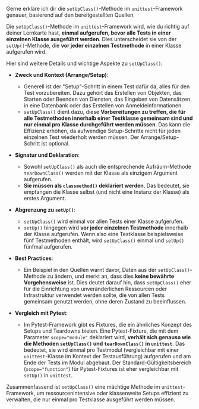 Gerne erkläre ich dir die `setUpClass()`-Methode im `unittest`-Framework genauer, basierend auf den bereitgestellten Quellen.

Die `setUpClass()`-Methode im `unittest`-Framework wird, wie du richtig auf deiner Lernkarte hast, **einmal aufgerufen, bevor alle Tests in einer einzelnen Klasse ausgeführt werden**. Dies unterscheidet sie von der `setUp()`-Methode, die **vor jeder einzelnen Testmethode** in einer Klasse aufgerufen wird.

Hier sind weitere Details und wichtige Aspekte zu `setUpClass()`:

*   **Zweck und Kontext (Arrange/Setup)**:
    *   Generell ist der "Setup"-Schritt in einem Test dafür da, alles für den Test vorzubereiten. Dazu gehört das Erstellen von Objekten, das Starten oder Beenden von Diensten, das Eingeben von Datensätzen in eine Datenbank oder das Erstellen von Anmeldeinformationen.
    *   `setUpClass()` dient dazu, diese **Vorbereitungen zu treffen, die für alle Testmethoden innerhalb einer Testklasse gemeinsam sind und nur einmal pro Klasse durchgeführt werden müssen**. Das kann die Effizienz erhöhen, da aufwendige Setup-Schritte nicht für jeden einzelnen Test wiederholt werden müssen. Der Arrange/Setup-Schritt ist optional.

*   **Signatur und Deklaration**:
    *   Sowohl `setUpClass()` als auch die entsprechende Aufräum-Methode `tearDownClass()` werden mit der Klasse als einzigem Argument aufgerufen.
    *   **Sie müssen als `classmethod()` deklariert werden**. Das bedeutet, sie empfangen die Klasse selbst (und nicht eine Instanz der Klasse) als erstes Argument.

*   **Abgrenzung zu `setUp()`**:
    *   `setUpClass()` wird einmal vor allen Tests einer Klasse aufgerufen.
    *   `setUp()` hingegen wird **vor jeder einzelnen Testmethode** innerhalb der Klasse aufgerufen. Wenn also eine Testklasse beispielsweise fünf Testmethoden enthält, wird `setUpClass()` einmal und `setUp()` fünfmal aufgerufen.

*   **Best Practices**:
    *   Ein Beispiel in den Quellen warnt davor, Daten aus der `setUpClass()`-Methode zu ändern, und merkt an, dass dies **keine bewährte Vorgehensweise** ist. Dies deutet darauf hin, dass `setUpClass()` eher für die Einrichtung von unveränderlichen Ressourcen oder Infrastruktur verwendet werden sollte, die von allen Tests gemeinsam genutzt werden, ohne deren Zustand zu beeinflussen.

*   **Vergleich mit Pytest**:
    *   Im Pytest-Framework gibt es Fixtures, die ein ähnliches Konzept des Setups und Teardowns bieten. Eine Pytest-Fixture, die mit dem Parameter `scope="module"` deklariert wird, **verhält sich genauso wie die Methoden `setUpClass()` und `tearDownClass()` in `unittest`**. Das bedeutet, sie wird einmal pro Testmodul (vergleichbar mit einer `unittest`-Klasse im Kontext der Testausführung) aufgerufen und am Ende der Tests im Modul abgebaut. Der Standard-Gültigkeitsbereich (`scope="function"`) für Pytest-Fixtures ist eher vergleichbar mit `setUp()` in `unittest`.

Zusammenfassend ist `setUpClass()` eine mächtige Methode im `unittest`-Framework, um ressourcenintensive oder klassenweite Setups effizient zu verwalten, die nur einmal pro Testklasse ausgeführt werden müssen.